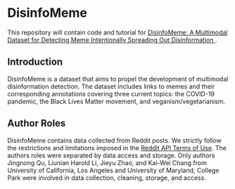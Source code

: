 # DisinfoMeme
This repository will contain code and tutorial for [DisinfoMeme: A Multimodal Dataset for Detecting Meme Intentionally Spreading Out Disinformation
](https://arxiv.org/abs/2205.12617). 
## Introduction
DisinfoMeme is a dataset that aims to propel the development of multimodal disinformation detection. The dataset includes links to memes and their corresponding annotations covering three current topics: the COVID-19 pandemic, the Black Lives Matter movement, and veganism/vegetarianism.
## Author Roles
DisinfoMeme contains data collected from Reddit posts. We strictly follow the restrictions and limitations imposed in the [Reddit API Terms of Use](https://www.reddit.com/wiki/api-terms). The authors roles were separated by data access and storage. Only authors Jingnong Qu, Liunian Harold Li, Jieyu Zhao, and Kai-Wei Chang from University of California, Los Angeles and University of Maryland, College Park were involved in data collection, cleaning, storage, and access. 
